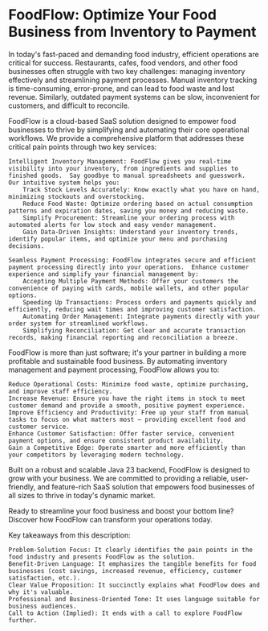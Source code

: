 # FoodFlow: Optimize Your Food Business from Inventory to Payment
In today's fast-paced and demanding food industry, efficient operations are critical for success.  Restaurants, cafes, food vendors, and other food businesses often struggle with two key challenges: managing inventory effectively and streamlining payment processes.  Manual inventory tracking is time-consuming, error-prone, and can lead to food waste and lost revenue.  Similarly, outdated payment systems can be slow, inconvenient for customers, and difficult to reconcile.

FoodFlow is a cloud-based SaaS solution designed to empower food businesses to thrive by simplifying and automating their core operational workflows.  We provide a comprehensive platform that addresses these critical pain points through two key services:

    Intelligent Inventory Management: FoodFlow gives you real-time visibility into your inventory, from ingredients and supplies to finished goods.  Say goodbye to manual spreadsheets and guesswork.  Our intuitive system helps you:
        Track Stock Levels Accurately: Know exactly what you have on hand, minimizing stockouts and overstocking.
        Reduce Food Waste: Optimize ordering based on actual consumption patterns and expiration dates, saving you money and reducing waste.
        Simplify Procurement: Streamline your ordering process with automated alerts for low stock and easy vendor management.
        Gain Data-Driven Insights: Understand your inventory trends, identify popular items, and optimize your menu and purchasing decisions.

    Seamless Payment Processing: FoodFlow integrates secure and efficient payment processing directly into your operations.  Enhance customer experience and simplify your financial management by:
        Accepting Multiple Payment Methods: Offer your customers the convenience of paying with cards, mobile wallets, and other popular options.
        Speeding Up Transactions: Process orders and payments quickly and efficiently, reducing wait times and improving customer satisfaction.
        Automating Order Management: Integrate payments directly with your order system for streamlined workflows.
        Simplifying Reconciliation: Get clear and accurate transaction records, making financial reporting and reconciliation a breeze.

FoodFlow is more than just software; it's your partner in building a more profitable and sustainable food business.  By automating inventory management and payment processing, FoodFlow allows you to:

    Reduce Operational Costs: Minimize food waste, optimize purchasing, and improve staff efficiency.
    Increase Revenue: Ensure you have the right items in stock to meet customer demand and provide a smooth, positive payment experience.
    Improve Efficiency and Productivity: Free up your staff from manual tasks to focus on what matters most – providing excellent food and customer service.
    Enhance Customer Satisfaction: Offer faster service, convenient payment options, and ensure consistent product availability.
    Gain a Competitive Edge: Operate smarter and more efficiently than your competitors by leveraging modern technology.

Built on a robust and scalable Java 23 backend, FoodFlow is designed to grow with your business. We are committed to providing a reliable, user-friendly, and feature-rich SaaS solution that empowers food businesses of all sizes to thrive in today's dynamic market.

Ready to streamline your food business and boost your bottom line?  Discover how FoodFlow can transform your operations today.

Key takeaways from this description:

    Problem-Solution Focus: It clearly identifies the pain points in the food industry and presents FoodFlow as the solution.
    Benefit-Driven Language: It emphasizes the tangible benefits for food businesses (cost savings, increased revenue, efficiency, customer satisfaction, etc.).
    Clear Value Proposition: It succinctly explains what FoodFlow does and why it's valuable.
    Professional and Business-Oriented Tone: It uses language suitable for business audiences.
    Call to Action (Implied): It ends with a call to explore FoodFlow further.

